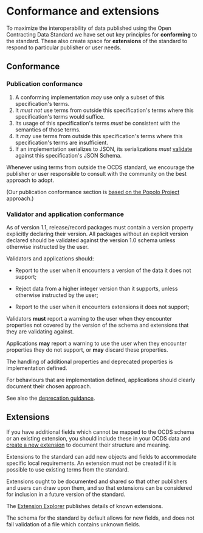 

# Conformance and extensions

<span class="lead">To maximize the interoperability of data published using the Open Contracting Data Standard we have set out key principles for **conforming** to the standard. These also create space for **extensions** of the standard to respond to particular publisher or user needs.</span>

## Conformance 

### Publication conformance

1. A conforming implementation *may* use only a subset of this specification's terms.
1. It *must not* use terms from outside this specification's terms where this specification's terms would suffice.
1. Its usage of this specification's terms *must* be consistent with the semantics of those terms.
1. It *may* use terms from outside this specification's terms where this specification's terms are insufficient.
1. If an implementation serializes to JSON, its serializations *must* [validate](https://standard.open-contracting.org/review/) against this specification's JSON Schema.

Whenever using terms from outside the OCDS standard, we encourage the publisher or user responsible to consult with the community on the best approach to adopt. 

(Our publication conformance section is [based on the Popolo Project](http://www.popoloproject.com/specs/#conformance) approach.)

### Validator and application conformance

As of version 1.1, release/record packages must contain a version property explicitly declaring their version. All packages without an explicit version declared should be validated against the version 1.0 schema unless otherwise instructed by the user.

Validators and applications should:

* Report to the user when it encounters a version of the data it does not support;

* Reject data from a higher integer version than it supports, unless otherwise instructed by the user; 

* Report to the user when it encounters extensions it does not support;

Validators **must** report a warning to the user when they encounter properties not covered by the version of the schema and extensions that they are validating against. 

Applications **may** report a warning to use the user when they encounter properties they do not support, or **may** discard these properties.

The handling of additional properties and deprecated properties is implementation defined.

For behaviours that are implementation defined, applications should clearly document their chosen approach. 

See also the [deprecation guidance](deprecation).

## Extensions

If you have additional fields which cannot be mapped to the OCDS schema or an existing extension, you should include these in your OCDS data and [create a new extension](../guidance/map/extensions) to document their structure and meaning.

Extensions to the standard can add new objects and fields to accommodate specific local requirements. An extension must not be created if it is possible to use existing terms from the standard.

Extensions ought to be documented and shared so that other publishers and users can draw upon them, and so that extensions can be considered for inclusion in a future version of the standard.

The [Extension Explorer](../guidance/map/extensions) publishes details of known extensions.

The schema for the standard by default allows for new fields, and does not fail validation of a file which contains unknown fields. 
